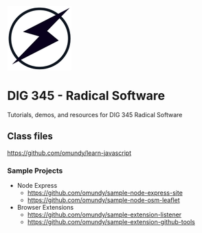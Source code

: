 
![simple net art diagram](images/simple-net-art-diagram/simple-net-art-diagram-150w.png)


# DIG 345 - Radical Software

Tutorials, demos, and resources for DIG 345 Radical Software





## Class files

https://github.com/omundy/learn-javascript

### Sample Projects

- Node Express
	- https://github.com/omundy/sample-node-express-site
	- https://github.com/omundy/sample-node-osm-leaflet
- Browser Extensions
	- https://github.com/omundy/sample-extension-listener
	- https://github.com/omundy/sample-extension-github-tools
